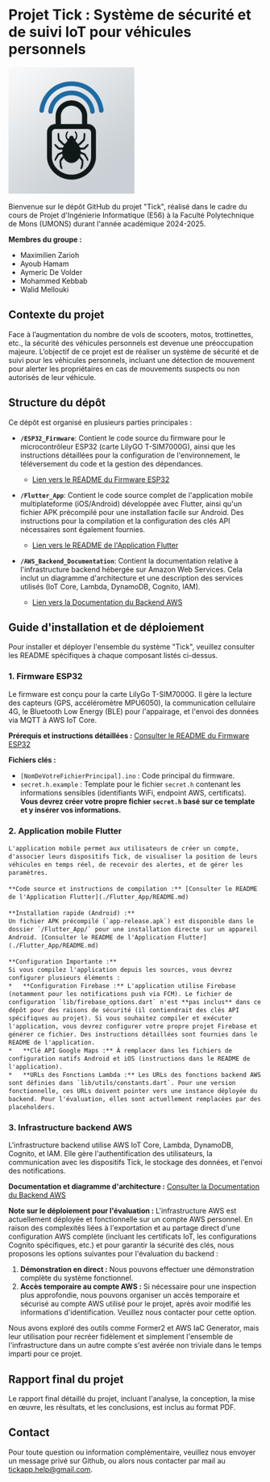 # Projet Tick : Système de sécurité et de suivi IoT pour véhicules personnels

<img src="./Flutter_App/source_code/assets/icon/icon.png" alt="Logo Tick" width="250">

Bienvenue sur le dépôt GitHub du projet "Tick", réalisé dans le cadre du cours de Projet d'Ingénierie Informatique (E56) à la Faculté Polytechnique de Mons (UMONS) durant l'année académique 2024-2025.

**Membres du groupe :**
*   Maximilien Zarioh
*   Ayoub Hamam
*   Aymeric De Volder
*   Mohammed Kebbab
*   Walid Mellouki

## Contexte du projet

Face à l’augmentation du nombre de vols de scooters, motos, trottinettes, etc., la sécurité des véhicules personnels est devenue une préoccupation majeure. L’objectif de ce projet est de réaliser un système de sécurité et de suivi pour les véhicules personnels, incluant une détection de mouvement pour alerter les propriétaires en cas de mouvements suspects ou non autorisés de leur véhicule.

## Structure du dépôt

Ce dépôt est organisé en plusieurs parties principales :

*   **`/ESP32_Firmware`**: Contient le code source du firmware pour le microcontrôleur ESP32 (carte LilyGO T-SIM7000G), ainsi que les instructions détaillées pour la configuration de l'environnement, le téléversement du code et la gestion des dépendances.
    *   [Lien vers le README du Firmware ESP32](./ESP32_Firmware/README.md)

*   **`/Flutter_App`**: Contient le code source complet de l'application mobile multiplateforme (iOS/Android) développée avec Flutter, ainsi qu'un fichier APK précompilé pour une installation facile sur Android. Des instructions pour la compilation et la configuration des clés API nécessaires sont également fournies.
    *   [Lien vers le README de l'Application Flutter](./Flutter_App/README.md)

*   **`/AWS_Backend_Documentation`**: Contient la documentation relative à l'infrastructure backend hébergée sur Amazon Web Services. Cela inclut un diagramme d'architecture et une description des services utilisés (IoT Core, Lambda, DynamoDB, Cognito, IAM).
    *   [Lien vers la Documentation du Backend AWS](./AWS_Backend_Documentation/README.md)

## Guide d'installation et de déploiement

Pour installer et déployer l'ensemble du système "Tick", veuillez consulter les README spécifiques à chaque composant listés ci-dessus.

### 1. Firmware ESP32

Le firmware est conçu pour la carte LilyGo T-SIM7000G. Il gère la lecture des capteurs (GPS, accéléromètre MPU6050), la communication cellulaire 4G, le Bluetooth Low Energy (BLE) pour l'appairage, et l'envoi des données via MQTT à AWS IoT Core.

**Prérequis et instructions détaillées :** [Consulter le README du Firmware ESP32](./ESP32_Firmware/README.md)

**Fichiers clés :**
*   `[NomDeVotreFichierPrincipal].ino` : Code principal du firmware.
*   `secret.h.example` : Template pour le fichier `secret.h` contenant les informations sensibles (identifiants WiFi, endpoint AWS, certificats). **Vous devrez créer votre propre fichier `secret.h` basé sur ce template et y insérer vos informations.**

### 2. Application mobile Flutter

    L'application mobile permet aux utilisateurs de créer un compte, d'associer leurs dispositifs Tick, de visualiser la position de leurs véhicules en temps réel, de recevoir des alertes, et de gérer les paramètres.

    **Code source et instructions de compilation :** [Consulter le README de l'Application Flutter](./Flutter_App/README.md)

    **Installation rapide (Android) :**
    Un fichier APK précompilé (`app-release.apk`) est disponible dans le dossier `/Flutter_App/` pour une installation directe sur un appareil Android. [Consulter le README de l'Application Flutter](./Flutter_App/README.md)

    **Configuration Importante :**
    Si vous compilez l'application depuis les sources, vous devrez configurer plusieurs éléments :
    *   **Configuration Firebase :** L'application utilise Firebase (notamment pour les notifications push via FCM). Le fichier de configuration `lib/firebase_options.dart` n'est **pas inclus** dans ce dépôt pour des raisons de sécurité (il contiendrait des clés API spécifiques au projet). Si vous souhaitez compiler et exécuter l'application, vous devrez configurer votre propre projet Firebase et générer ce fichier. Des instructions détaillées sont fournies dans le README de l'application.
    *   **Clé API Google Maps :** À remplacer dans les fichiers de configuration natifs Android et iOS (instructions dans le README de l'application).
    *   **URLs des Fonctions Lambda :** Les URLs des fonctions backend AWS sont définies dans `lib/utils/constants.dart`. Pour une version fonctionnelle, ces URLs doivent pointer vers une instance déployée du backend. Pour l'évaluation, elles sont actuellement remplacées par des placeholders.

### 3. Infrastructure backend AWS

L'infrastructure backend utilise AWS IoT Core, Lambda, DynamoDB, Cognito, et IAM. Elle gère l'authentification des utilisateurs, la communication avec les dispositifs Tick, le stockage des données, et l'envoi des notifications.

**Documentation et diagramme d'architecture :** [Consulter la Documentation du Backend AWS](./AWS_Backend_Documentation/README.md)

**Note sur le déploiement pour l'évaluation :**
L'infrastructure AWS est actuellement déployée et fonctionnelle sur un compte AWS personnel. En raison des complexités liées à l'exportation et au partage direct d'une configuration AWS complète (incluant les certificats IoT, les configurations Cognito spécifiques, etc.) et pour garantir la sécurité des clés, nous proposons les options suivantes pour l'évaluation du backend :
1.  **Démonstration en direct :** Nous pouvons effectuer une démonstration complète du système fonctionnel.
2.  **Accès temporaire au compte AWS :** Si nécessaire pour une inspection plus approfondie, nous pouvons organiser un accès temporaire et sécurisé au compte AWS utilisé pour le projet, après avoir modifié les informations d'identification. Veuillez nous contacter pour cette option.

Nous avons exploré des outils comme Former2 et AWS IaC Generator, mais leur utilisation pour recréer fidèlement et simplement l'ensemble de l'infrastructure dans un autre compte s'est avérée non triviale dans le temps imparti pour ce projet.

## Rapport final du projet

Le rapport final détaillé du projet, incluant l'analyse, la conception, la mise en œuvre, les résultats, et les conclusions, est inclus au format PDF.

## Contact

Pour toute question ou information complémentaire, veuillez nous envoyer un message privé sur Github, ou alors nous contacter par mail au tickapp.help@gmail.com.

